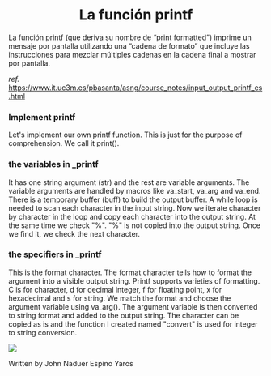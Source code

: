 <h1 align="center"> La función printf</h1>
   <p align="left">
La función printf (que deriva su nombre de “print formatted”) imprime un mensaje por pantalla utilizando una “cadena de formato” que incluye las instrucciones para mezclar múltiples cadenas en la cadena final a mostrar por pantalla.

*ref.*
https://www.it.uc3m.es/pbasanta/asng/course_notes/input_output_printf_es.html
### Implement printf
Let's implement our own printf function. This is just for the purpose of comprehension. We call it print(). 
### the variables in _printf
It has one string argument (str) and the rest are variable arguments. The variable arguments are handled by macros like va_start, va_arg and va_end. There is a temporary buffer (buff) to build the output buffer. A while loop is needed to scan each character in the input string. Now we iterate character by character in the loop and copy each character into the output string. At the same time we check "%". "%" is not copied into the output string. Once we find it, we check the next character. 
### the specifiers in _printf
This is the format character. The format character tells how to format the argument into a visible output string. Printf supports varieties of formatting. C is for character, d for decimal integer, f for floating point, x for hexadecimal and s for string. We match the format and choose the argument variable using va_arg(). The argument variable is then converted to string format and added to the output string. The character can be copied as is and the function I created named "convert" is used for integer to string conversion.

![](https://doembeddedprogram.files.wordpress.com/2018/12/typesizerangeformatspecifierexamplechar1byte-128to127c.jpg)


Written  by John Naduer Espino Yaros



